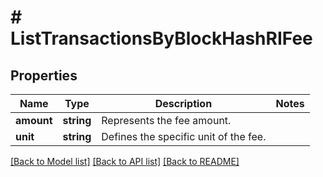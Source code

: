 # # ListTransactionsByBlockHashRIFee

## Properties

Name | Type | Description | Notes
------------ | ------------- | ------------- | -------------
**amount** | **string** | Represents the fee amount. |
**unit** | **string** | Defines the specific unit of the fee. |

[[Back to Model list]](../../README.md#models) [[Back to API list]](../../README.md#endpoints) [[Back to README]](../../README.md)
